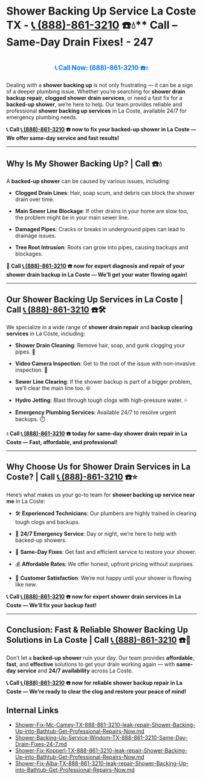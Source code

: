 # Shower Backing Up Service La Coste TX - [📞 (888)-861-3210](https://plumbing-texas-3210.netlify.app) ☎️💧** Call – Same-Day Drain Fixes! - 247
# 

<p align="center" style="font-size: 1.2em; font-weight: bold; margin: 20px 0;">
  <a href="https://plumbing-texas-3210.netlify.app" target="_blank" style="color: #007BFF; text-decoration: none;">📞 Call Now: (888)-861-3210 ☎️💧</a>
</p>

Dealing with a **shower backing up** is not only frustrating — it can be a sign of a deeper plumbing issue. Whether you’re searching for **shower drain backup repair**, **clogged shower drain services**, or need a fast fix for a **backed-up shower**, we’re here to help. Our team provides reliable and professional **shower backing up services** in La Coste, available 24/7 for emergency plumbing needs.

**📞 Call [📞 (888)-861-3210](https://plumbing-texas-3210.netlify.app) ☎️ now to fix your backed-up shower in La Coste — We offer same-day service and fast results!**

---

## **Why Is My Shower Backing Up? | Call  ☎️💧**

A **backed-up shower** can be caused by various issues, including:

- **Clogged Drain Lines**: Hair, soap scum, and debris can block the shower drain over time.  

- **Main Sewer Line Blockage**: If other drains in your home are slow too, the problem might be in your main sewer line.  

- **Damaged Pipes**: Cracks or breaks in underground pipes can lead to drainage issues.  

- **Tree Root Intrusion**: Roots can grow into pipes, causing backups and blockages.

**🚿 Call [📞 (888)-861-3210](https://plumbing-texas-3210.netlify.app) ☎️ now for expert diagnosis and repair of your shower drain backup in La Coste — We’ll get your water flowing again!**

---

## **Our Shower Backing Up Services in La Coste | Call [📞 (888)-861-3210](https://plumbing-texas-3210.netlify.app) ☎️🛠️**

We specialize in a wide range of **shower drain repair** and **backup clearing services** in La Coste, including:

- **Shower Drain Cleaning**: Remove hair, soap, and gunk clogging your pipes. 🧼  

- **Video Camera Inspection**: Get to the root of the issue with non-invasive inspection. 🎥  

- **Sewer Line Clearing**: If the shower backup is part of a bigger problem, we’ll clear the main line too. 🌐  

- **Hydro Jetting**: Blast through tough clogs with high-pressure water. 💦  

- **Emergency Plumbing Services**: Available 24/7 to resolve urgent backups. ⏱️

**💧 Call [📞 (888)-861-3210](https://plumbing-texas-3210.netlify.app) ☎️ today for same-day shower drain repair in La Coste — Fast, affordable, and professional!**

---

## **Why Choose Us for Shower Drain Services in La Coste? | Call [📞 (888)-861-3210](https://plumbing-texas-3210.netlify.app) ☎️⭐**

Here’s what makes us your go-to team for **shower backing up service near me** in La Coste:

- 🛠️ **Experienced Technicians**: Our plumbers are highly trained in clearing tough clogs and backups.  

- 🚨 **24/7 Emergency Service**: Day or night, we’re here to help with backed-up showers.  

- 🚿 **Same-Day Fixes**: Get fast and efficient service to restore your shower.  

- 💰 **Affordable Rates**: We offer honest, upfront pricing without surprises.  

- 🌟 **Customer Satisfaction**: We’re not happy until your shower is flowing like new.

**📞 Call [📞 (888)-861-3210](https://plumbing-texas-3210.netlify.app) ☎️ now for expert shower drain services in La Coste — We’ll fix your backup fast!**

---

## **Conclusion: Fast & Reliable Shower Backing Up Solutions in La Coste | Call [📞 (888)-861-3210](https://plumbing-texas-3210.netlify.app) ☎️🚿**

Don’t let a **backed-up shower** ruin your day. Our team provides **affordable**, **fast**, and **effective** solutions to get your drain working again — with **same-day service** and **24/7 availability** across La Coste.

**📞 Call [📞 (888)-861-3210](https://plumbing-texas-3210.netlify.app) ☎️ now for reliable shower backup repair in La Coste — We’re ready to clear the clog and restore your peace of mind!**


## Internal Links
- [Shower-Fix-Mc-Camey-TX-888-861-3210-leak-repair-Shower-Backing-Up-into-Bathtub-Get-Professional-Repairs-Now.md](https://github.com/allyoucaneatsushiin/plumbing-texas/blob/main/Shower-Fix-Mc-Camey-TX-888-861-3210-leak-repair-Shower-Backing-Up-into-Bathtub-Get-Professional-Repairs-Now.md)
- [Shower-Backing-Up-Service-Windom-TX-888-861-3210-Same-Day-Drain-Fixes-24-7.md](https://github.com/allyoucaneatsushiin/plumbing-texas/blob/main/Shower-Backing-Up-Service-Windom-TX-888-861-3210-Same-Day-Drain-Fixes-24-7.md)
- [Shower-Fix-Kopperl-TX-888-861-3210-leak-repair-Shower-Backing-Up-into-Bathtub-Get-Professional-Repairs-Now.md](https://github.com/allyoucaneatsushiin/plumbing-texas/blob/main/Shower-Fix-Kopperl-TX-888-861-3210-leak-repair-Shower-Backing-Up-into-Bathtub-Get-Professional-Repairs-Now.md)
- [Shower-Fix-Alba-TX-888-861-3210-leak-repair-Shower-Backing-Up-into-Bathtub-Get-Professional-Repairs-Now.md](https://github.com/allyoucaneatsushiin/plumbing-texas/blob/main/Shower-Fix-Alba-TX-888-861-3210-leak-repair-Shower-Backing-Up-into-Bathtub-Get-Professional-Repairs-Now.md)
